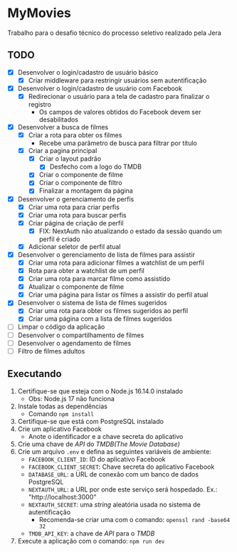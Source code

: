 # MyMovies

Trabalho para o desafio técnico do processo seletivo realizado pela Jera

## TODO

- [x] Desenvolver o login/cadastro de usuário básico
  - [x] Criar middleware para restringir usuários sem autentificação
- [x] Desenvolver o login/cadastro de usuário com Facebook
  - [x] Redirecionar o usuário para a tela de cadastro para finalizar o registro
    - Os campos de valores obtidos do Facebook devem ser desabilitados
- [x] Desenvolver a busca de filmes
  - [x] Criar a rota para obter os filmes
    - Recebe uma parâmetro de busca para filtrar por título
  - [x] Criar a pagina principal
    - [x] Criar o layout padrão
      - [x] Desfecho com a logo do TMDB
    - [x] Criar o componente de filme
    - [x] Criar o componente de filtro
    - [x] Finalizar a montagem da página
- [x] Desenvolver o gerenciamento de perfis
  - [x] Criar uma rota para criar perfis
  - [x] Criar uma rota para buscar perfis
  - [x] Criar página de criação de perfil
    - [x] FIX: NextAuth não atualizando o estado da sessão quando um perfil é criado
  - [x] Adicionar seletor de perfil atual
- [x] Desenvolver o gerenciamento de lista de filmes para assistir
  - [x] Criar uma rota para adicionar filmes a watchlist de um perfil
  - [x] Rota para obter a watchlist de um perfil
  - [x] Criar uma rota para marcar filme como assistido
  - [x] Atualizar o componente de filme
  - [x] Criar uma página para listar os filmes a assistir do perfil atual
- [x] Desenvolver o sistema de lista de filmes sugeridos
  - [x] Criar uma rota para obter os filmes sugeridos ao perfil
  - [x] Criar uma página com a lista de filmes sugeridos
- [ ] Limpar o código da aplicação
- [ ] Desenvolver o compartilhamento de filmes
- [ ] Desenvolver o agendamento de filmes
- [ ] Filtro de filmes adultos

## Executando

1. Certifique-se que esteja com o Node.js 16.14.0 instalado
   - Obs: Node.js 17 não funciona
2. Instale todas as dependências
   - Comando `npm install`
3. Certifique-se que está com PostgreSQL instalado
4. Crie um aplicativo Facebook
   - Anote o identificador e a chave secreta do aplicativo
5. Crie uma chave de *API* do *TMDB(The Movie Database)*
6. Crie um arquivo `.env` e defina as seguintes variáveis de ambiente:
   - `FACEBOOK_CLIENT_ID`: ID do aplicativo Facebook
   - `FACEBOOK_CLIENT_SECRET`: Chave secreta do aplicativo Facebook
   - `DATABASE_URL`: a URL de conexão com um banco de dados PostgreSQL
   - `NEXTAUTH_URL`: a URL por onde este serviço será hospedado. Ex.: "http://localhost:3000"
   - `NEXTAUTH_SECRET`: uma *string* aleatória usada no sistema de autentificação
     - Recomenda-se criar uma com o comando: `openssl rand -base64 32`
   - `TMDB_API_KEY`: a chave de *API* para o *TMDB*
7. Execute a aplicação com o comando: `npm run dev`
